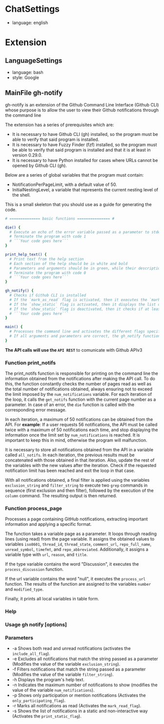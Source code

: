 # ChatSettings

- language: english

# Extension

## LanguageSettings

- language: bash
- style: Google

## MainFile gh-notify

gh-notify is an extension of the Github Command Line Interface (Github CLI) whose purpose is to allow the user to view their Github notifications through the command line


The extension has a series of prerequisites which are:

+ It is necessary to have Github CLI (gh) installed, so the program must be able to verify that said program is installed.
+ It is necessary to have Fuzzy Finder (fzf) installed, so the program must be able to verify that said program is installed and that it is at least in version 0.29.0.
+ It is necessary to have Python installed for cases where URLs cannot be opened by Github CLI (gh).

Below are a series of global variables that the program must contain:

* NotificationPerPageLimit, with a default value of 50.
* InitialNestingLevel, a variable that represents the current nesting level of the shell.

This is a small skeleton that you should use as a guide for generating the code.

```bash 
# ============== basic functions =============== #

die() {
  # Execute an echo of the error variable passed as a parameter to stderr.
  # Terminate the program with code 1
  # ```Your code goes here```
}

print_help_text() {
  # Print text from the help section
  # Each section of the help should be in white and bold
  # Parameters and arguments should be in green, while their descriptions in white.
  # Terminate the program with code 0
  # ```Your code goes here```
}

gh_notify() {
  # Checks if Github CLI is installed
  # If the `mark_as_read` flag is activated, then it executes the `mark_all_read` function and then echos a message to the user that notifications have been marked as read, finally it terminates the program.
  # If the `show_static` flag is activated, then it displays the list of notifications and terminates the program execution.
  # If the `show_static` flag is deactivated, then it checks if at least one version of Python is installed, if there is no Python version installed, it echoes an error and terminates the program execution. Then it checks if fzf is installed and if it is in the minimum version required by the program. Finally, it executes the `select_notif` function and terminates the program execution.
  # ```Your code goes here``` 
}

main() {
  # Processes the command line and activates the different flags specified in the main function section.
  # If all arguments and parameters are correct, the gh_notify function is executed.
}
```

**The API calls will use the `API REST`** to comunicate with Github APIv3

### Function print_notifs

The print_notifs function is responsible for printing on the command line the information obtained from the notifications after making the API call. To do this, the function constantly checks the number of pages read as well as the total number of notifications obtained, always ensuring not to exceed the limit imposed by the `num_notifications` variable. For each iteration of the loop, it calls the `get_notifs` function with the current page number as a parameter. In case of an error, the `die` function is called with the corresponding error message.

In each iteration, a maximum of 50 notifications can be obtained from the API. For **example**: If a user requests 56 notifications, the API must be called twice with a maximum of 50 notifications each time, and stop displaying the information once the limit set by `num_notifications` is reached. It is important to keep this in mind, otherwise the program will malfunction.

It is necessary to store all notifications obtained from the API in a variable called `all_notifs`. In each iteration, the previous results must be concatenated with those obtained in that iteration. Also, update the rest of the variables with the new values after the iteration. Check if the requested notification limit has been reached and exit the loop in that case.

With all notifications obtained, a final filter is applied using the variables `exclusion_string` and `filter_string` to execute two `grep` commands in sequence (first exclusion and then filter), followed by the execution of the `column` command. The resulting output is then returned.

### Function process_page 

Processes a page containing GitHub notifications, extracting important information and applying a specific format.

The function takes a variable page as a parameter. It loops through reading lines (using read) from the page variable. It assigns the obtained values to variables `iso8601`, `thread_id`, `thread_state`, `comment_url`, `repo_full_name`, `unread_symbol`, `timefmt`, and `repo_abbreviated`. Additionally, it assigns a variable type with `url`, `reason`, and `title`.

If the type variable contains the word "Discussion", it executes the `process_discussion` function.

If the url variable contains the word "null", it executes the `process_url` function. The results of the function are assigned to the variables `number` and `modified_type`.

Finally, it prints all local variables in table form.


### Help

### Usage gh notify [options]

### Parameters 

- -a Shows both read and unread notifications (activates the `include_all_flag`).
- -e Excludes all notifications that match the string passed as a parameter (Modifies the value of the variable `exclusion_string`).
- -f Filters notifications that match the string passed as a parameter (Modifies the value of the variable `filter_string`).
- -h Displays the program's help text.
- -n Indicates the maximum number of notifications to show (modifies the value of the variable `num_notifications`).
- -p Shows only participation or mention notifications (Activates the `only_participating_flag`).
- -r Marks all notifications as read (Activates the `mark_read_flag`). 
- -s Shows the list of notifications in a static and non-interactive way (Activates the `print_static_flag`).
